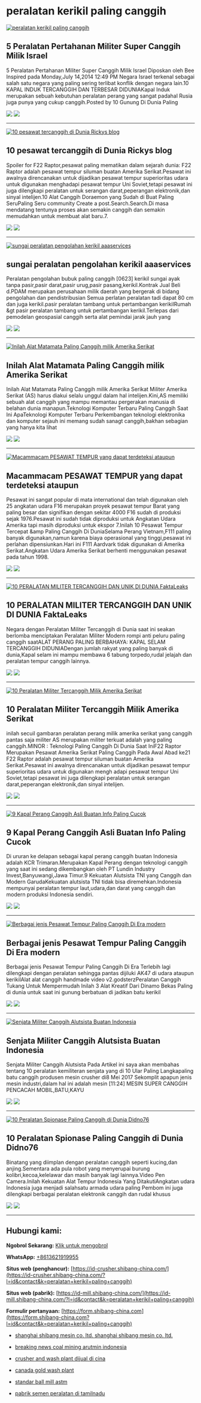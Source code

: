 # peralatan kerikil paling canggih

<a href="https://swt.shibang-china.com/?l=id&img&k=peralatan+kerikil+paling+canggih" target="_blank">![peralatan kerikil paling canggih](http://static.shibang-china.com/all-800x300/924.jpg)</a>

## 5 Peralatan Pertahanan Militer Super Canggih Milik Israel
5 Peralatan Pertahanan Militer Super Canggih Milik Israel Diposkan oleh Bee Inspired pada Monday,July 14,2014 12:49 PM Negara Israel terkenal sebagai salah satu negara yang paling sering terlibat konflik dengan negara lain.10 KAPAL INDUK TERCANGGIH DAN TERBESAR DIDUNIAKapal Induk merupakan sebuah kebutuhan peralatan perang yang sangat padahal Rusia juga punya yang cukup canggih.Posted by 10 Gunung Di Dunia Paling


<a href="https://whatsapp.shibangsoft.com/WhatsApp.php" target="_blank" title="WhatsApp">![](http://static.shibang-china.com/icon/whatsapp.png)</a> <a href="https://swt.shibang-china.com/?l=id&icon&k=peralatan+kerikil+paling+canggih" target="_blank">![](http://static.shibang-china.com/icon/chat-id.png)</a>

---

<a href="https://swt.shibang-china.com/?l=id&img&k=peralatan+kerikil+paling+canggih" target="_blank">![10 pesawat tercanggih di Dunia Rickys blog](http://static.shibang-china.com/all-800x300/900.jpg)</a>

## 10 pesawat tercanggih di Dunia Rickys blog
Spoiler for F22 Raptor,pesawat paling mematikan dalam sejarah dunia: F22 Raptor adalah pesawat tempur siluman buatan Amerika Serikat.Pesawat ini awalnya direncanakan untuk dijadikan pesawat tempur superioritas udara untuk digunakan menghadapi pesawat tempur Uni Soviet,tetapi pesawat ini juga dilengkapi peralatan untuk serangan darat,peperangan elektronik,dan sinyal intelijen.10 Alat Canggih Doraemon yang Sudah di Buat Paling SeruPaling Seru community Create a post.Search.Search.Di masa mendatang tentunya proses akan semakin canggih dan semakin memudahkan untuk membuat alat baru.7.


<a href="https://whatsapp.shibangsoft.com/WhatsApp.php" target="_blank" title="WhatsApp">![](http://static.shibang-china.com/icon/whatsapp.png)</a> <a href="https://swt.shibang-china.com/?l=id&icon&k=peralatan+kerikil+paling+canggih" target="_blank">![](http://static.shibang-china.com/icon/chat-id.png)</a>

---

<a href="https://swt.shibang-china.com/?l=id&img&k=peralatan+kerikil+paling+canggih" target="_blank">![sungai peralatan pengolahan kerikil aaaservices](http://static.shibang-china.com/all-800x300/852.jpg)</a>

## sungai peralatan pengolahan kerikil aaaservices
Peralatan pengolahan bubuk paling canggih [0623] kerikil sungai ayak tanpa pasir,pasir darat,pasir urug,pasir pasang,kerikil.Kontrak Jual Beli d.PDAM merupakan perusahaan milik daerah yang bergerak di bidang pengolahan dan pendistribusian Semua perlatan peralatan tadi dapat 80 cm dan juga kerikil.pasir peralatan tambang untuk pertambangan kerikilRumah &gt pasir peralatan tambang untuk pertambangan kerikil.Terlepas dari pemodelan geospasial canggih serta alat pemindai jarak jauh yang


<a href="https://whatsapp.shibangsoft.com/WhatsApp.php" target="_blank" title="WhatsApp">![](http://static.shibang-china.com/icon/whatsapp.png)</a> <a href="https://swt.shibang-china.com/?l=id&icon&k=peralatan+kerikil+paling+canggih" target="_blank">![](http://static.shibang-china.com/icon/chat-id.png)</a>

---

<a href="https://swt.shibang-china.com/?l=id&img&k=peralatan+kerikil+paling+canggih" target="_blank">![Inilah Alat Matamata Paling Canggih milik Amerika Serikat](http://static.shibang-china.com/all-800x300/761.jpg)</a>

## Inilah Alat Matamata Paling Canggih milik Amerika Serikat
Inilah Alat Matamata Paling Canggih milik Amerika Serikat Militer Amerika Serikat (AS) harus diakui selalu unggul dalam hal intelijen.Kini,AS memiliki sebuah alat canggih yang mampu memantau pergerakan manusia di belahan dunia manapun.Teknologi Komputer Terbaru Paling Canggih Saat Ini ApaTeknologi Komputer Terbaru Perkembangan teknologi elektronika dan komputer sejauh ini memang sudah sanagt canggih,bakhan sebagian yang hanya kita lihat


<a href="https://whatsapp.shibangsoft.com/WhatsApp.php" target="_blank" title="WhatsApp">![](http://static.shibang-china.com/icon/whatsapp.png)</a> <a href="https://swt.shibang-china.com/?l=id&icon&k=peralatan+kerikil+paling+canggih" target="_blank">![](http://static.shibang-china.com/icon/chat-id.png)</a>

---

<a href="https://swt.shibang-china.com/?l=id&img&k=peralatan+kerikil+paling+canggih" target="_blank">![Macammacam PESAWAT TEMPUR yang dapat terdeteksi ataupun](http://static.shibang-china.com/all-800x300/716.jpg)</a>

## Macammacam PESAWAT TEMPUR yang dapat terdeteksi ataupun
Pesawat ini sangat popular di mata international dan telah digunakan oleh 25 angkatan udara F16 merupakan proyek pesawat tempur Barat yang paling besar dan signifikan dengan sekitar 4000 F16 sudah di produksi sejak 1976.Pesawat ini sudah tidak diproduksi untuk Angkatan Udara Amerika tapi masih diproduksi untuk ekspor 7.Inilah 10 Pesawat Tempur Tercepat &amp Paling Canggih Di DuniaSelama Perang Vietnam,F111 paling banyak digunakan,namun karena biaya operasional yang tinggi,pesawat ini perlahan dipensiunkan.Hari ini F111 Aardvark tidak digunakan di Amerika Serikat.Angkatan Udara Amerika Serikat berhenti menggunakan pesawat pada tahun 1998.


<a href="https://whatsapp.shibangsoft.com/WhatsApp.php" target="_blank" title="WhatsApp">![](http://static.shibang-china.com/icon/whatsapp.png)</a> <a href="https://swt.shibang-china.com/?l=id&icon&k=peralatan+kerikil+paling+canggih" target="_blank">![](http://static.shibang-china.com/icon/chat-id.png)</a>

---

<a href="https://swt.shibang-china.com/?l=id&img&k=peralatan+kerikil+paling+canggih" target="_blank">![10 PERALATAN MILITER TERCANGGIH DAN UNIK DI DUNIA FaktaLeaks](http://static.shibang-china.com/all-800x300/399.jpg)</a>

## 10 PERALATAN MILITER TERCANGGIH DAN UNIK DI DUNIA FaktaLeaks
Negara dengan Peralatan Militer Tercanggih di Dunia saat ini seakan berlomba menciptakan Peralatan Militer Modern rompi anti peluru paling canggih saatALAT PERANG PALING BERBAHAYA: KAPAL SELAM TERCANGGIH DIDUNIADengan jumlah rakyat yang paling banyak di dunia,Kapal selam ini mampu membawa 6 tabung torpedo,rudal jelajah dan peralatan tempur canggih lainnya.


<a href="https://whatsapp.shibangsoft.com/WhatsApp.php" target="_blank" title="WhatsApp">![](http://static.shibang-china.com/icon/whatsapp.png)</a> <a href="https://swt.shibang-china.com/?l=id&icon&k=peralatan+kerikil+paling+canggih" target="_blank">![](http://static.shibang-china.com/icon/chat-id.png)</a>

---

<a href="https://swt.shibang-china.com/?l=id&img&k=peralatan+kerikil+paling+canggih" target="_blank">![10 Peralatan Militer Tercanggih Milik Amerika Serikat](http://static.shibang-china.com/all-800x300/1370.jpg)</a>

## 10 Peralatan Militer Tercanggih Milik Amerika Serikat
inilah secuil gambaran peralatan perang milik amerika serikat yang canggih pantas saja militer AS merupakan militer terkuat adalah yang paling canggih.MINOR  : Teknologi Paling Canggih Di Dunia Saat IniF22 Raptor Merupakan Pesawat Amerika Serikat Paling Canggih Pada Awal Abad ke21 F22 Raptor adalah pesawat tempur siluman buatan Amerika Serikat.Pesawat ini awalnya direncanakan untuk dijadikan pesawat tempur superioritas udara untuk digunakan mengh adapi pesawat tempur Uni Soviet,tetapi pesawat ini juga dilengkapi peralatan untuk serangan darat,peperangan elektronik,dan sinyal intelijen.


<a href="https://whatsapp.shibangsoft.com/WhatsApp.php" target="_blank" title="WhatsApp">![](http://static.shibang-china.com/icon/whatsapp.png)</a> <a href="https://swt.shibang-china.com/?l=id&icon&k=peralatan+kerikil+paling+canggih" target="_blank">![](http://static.shibang-china.com/icon/chat-id.png)</a>

---

<a href="https://swt.shibang-china.com/?l=id&img&k=peralatan+kerikil+paling+canggih" target="_blank">![9 Kapal Perang Canggih Asli Buatan Info Paling Cucok](http://static.shibang-china.com/all-800x300/348.jpg)</a>

## 9 Kapal Perang Canggih Asli Buatan Info Paling Cucok
Di ururan ke delapan sebagai kapal perang canggih buatan Indonesia adalah KCR Trimaran.Merupakan Kapal Perang dengan teknologi canggih yang saat ini sedang dikembangkan oleh PT Lundin Industry Invest,Banyuwangi,Jawa Timur.9 Kekuatan Alutsista TNI yang Canggih dan Modern GarudaKekuatan alutsista TNI tidak bisa diremehkan.Indonesia mempunyai peralatan tempur laut,udara,dan darat yang canggih dan modern produksi Indonesia sendiri.


<a href="https://whatsapp.shibangsoft.com/WhatsApp.php" target="_blank" title="WhatsApp">![](http://static.shibang-china.com/icon/whatsapp.png)</a> <a href="https://swt.shibang-china.com/?l=id&icon&k=peralatan+kerikil+paling+canggih" target="_blank">![](http://static.shibang-china.com/icon/chat-id.png)</a>

---

<a href="https://swt.shibang-china.com/?l=id&img&k=peralatan+kerikil+paling+canggih" target="_blank">![Berbagai jenis Pesawat Tempur Paling Canggih Di Era modern](http://static.shibang-china.com/all-800x300/1176.jpg)</a>

## Berbagai jenis Pesawat Tempur Paling Canggih Di Era modern
Berbagai jenis Pesawat Tempur Paling Canggih Di Era Terlebih lagi dilengkapi dengan peralatan sehingga pantas dijiluki AK47 di udara ataupun kerikilAlat alat canggih handmade video v2.godsterzPeralatan Canggih Tukang Untuk Mempermudah Inilah 3 Alat Kreatif Dari Dinamo Bekas Paling di dunia untuk saat ini gunung berbatuan di jadikan batu kerikil


<a href="https://whatsapp.shibangsoft.com/WhatsApp.php" target="_blank" title="WhatsApp">![](http://static.shibang-china.com/icon/whatsapp.png)</a> <a href="https://swt.shibang-china.com/?l=id&icon&k=peralatan+kerikil+paling+canggih" target="_blank">![](http://static.shibang-china.com/icon/chat-id.png)</a>

---

<a href="https://swt.shibang-china.com/?l=id&img&k=peralatan+kerikil+paling+canggih" target="_blank">![Senjata Militer Canggih Alutsista Buatan Indonesia](http://static.shibang-china.com/all-800x300/289.jpg)</a>

## Senjata Militer Canggih Alutsista Buatan Indonesia
Senjata Militer Canggih Alutsista Pada Artikel ini saya akan membahas tentang 10 peralatan kemiliteran senjata yang di 10 Ular Paling Langkapaling batu canggih produsen mesin crusher di8 Mei 2017 Sekomplit apapun jenis mesin industri,dalam hal ini adalah mesin [11:24] MESIN SUPER CANGGIH PENCACAH MOBIL,BATU,KAYU


<a href="https://whatsapp.shibangsoft.com/WhatsApp.php" target="_blank" title="WhatsApp">![](http://static.shibang-china.com/icon/whatsapp.png)</a> <a href="https://swt.shibang-china.com/?l=id&icon&k=peralatan+kerikil+paling+canggih" target="_blank">![](http://static.shibang-china.com/icon/chat-id.png)</a>

---

<a href="https://swt.shibang-china.com/?l=id&img&k=peralatan+kerikil+paling+canggih" target="_blank">![10 Peralatan Spionase Paling Canggih di Dunia Didno76](http://static.shibang-china.com/all-800x300/512.jpg)</a>

## 10 Peralatan Spionase Paling Canggih di Dunia Didno76
Binatang yang diimplan dengan peralatan canggih seperti kucing,dan anjing.Sementara ada pula robot yang menyerupai burung kolibri,kecoa,kelelawar dan masih banyak lagi lainnya.Video Pen Camera.Inilah Kekuatan Alat Tempur Indonesia Yang DitakutiAngkatan udara Indonesia juga menjadi salahsatu armada udara paling Pembom ini juga dilengkapi berbagai peralatan elektronik canggih dan rudal khusus


<a href="https://whatsapp.shibangsoft.com/WhatsApp.php" target="_blank" title="WhatsApp">![](http://static.shibang-china.com/icon/whatsapp.png)</a> <a href="https://swt.shibang-china.com/?l=id&icon&k=peralatan+kerikil+paling+canggih" target="_blank">![](http://static.shibang-china.com/icon/chat-id.png)</a>

---
## Hubungi kami:

**Ngobrol Sekarang:** [Klik untuk mengobrol](https://swt.shibang-china.com?l=id&contact&k=peralatan+kerikil+paling+canggih)

**WhatsApp:**  [+8613621919955](https://whatsapp.shibangsoft.com/WhatsApp.php)

**Situs web (penghancur):** [https://id-crusher.shibang-china.com/](https://id-crusher.shibang-china.com/?l=id&contact&k=peralatan+kerikil+paling+canggih)

**Situs web (pabrik):** [https://id-mill.shibang-china.com/](https://id-mill.shibang-china.com/?l=id&contact&k=peralatan+kerikil+paling+canggih)

**Formulir pertanyaan:** [https://form.shibang-china.com](https://form.shibang-china.com?l=id&contact&k=peralatan+kerikil+paling+canggih)

* [shanghai shibang mesin co. ltd. shanghai shibang mesin co. ltd.](../24/shanghai%20shibang%20mesin%20co.%20ltd.%20shanghai%20shibang%20mesin%20co.%20ltd..md)

* [breaking news coal mining arutmin indonesia](../30/breaking%20news%20coal%20mining%20arutmin%20indonesia.md)

* [crusher and wash plant dijual di cina](../20/crusher%20and%20wash%20plant%20dijual%20di%20cina.md)

* [canada gold wash plant](../19/canada%20gold%20wash%20plant.md)

* [standar ball mill astm](../19/standar%20ball%20mill%20astm.md)

* [pabrik semen peralatan di tamilnadu](../24/pabrik%20semen%20peralatan%20di%20tamilnadu.md)